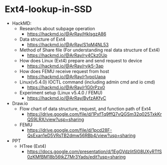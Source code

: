 # Ext4-lookup-in-SSD

- HackMD:
  - Researchs about subpage operation
    - https://hackmd.io/@ArRay/HkIsgzA86
  - Data structure of Ext4
    - https://hackmd.io/@ArRay/S1qM4NL53
  - Method of Share file (For understanding real data structure of Ext4)
    - https://hackmd.io/@ArRay/ry4Ckz0Up
  - How does Linux (Ext4) prepare and send request to device
    - https://hackmd.io/@ArRay/ryjk5-3ap
  - How does FEMU receive request from host
    - https://hackmd.io/@ArRay/r1vpoUapa
  - Linux(v5.4.0) IOCTL command (including admin cmd and io cmd)
    - https://hackmd.io/@ArRay/r1G0rPzx0
  - Experiment setup (Linux v5.4.0 / FEMU)
    - https://hackmd.io/@ArRay/ByfzAKfyC
- Draw.io
  - Flow chart of data structure, request, and function path of Ext4
    - https://drive.google.com/file/d/1PxfTq9ffQ7vQGSm32q025TxkKrQS9LRX/view?usp=sharing
  - FEMU
    - https://drive.google.com/file/d/1pcd28F-QsExan1eD5VRsTB2dmw56RBb4/view?usp=sharing
- PPT
  - HTree (Ext4)
    - https://docs.google.com/presentation/d/1EgGVdzIit5I08UXyRTfS0zKMfBM18b56tkZ7Mr3Yads/edit?usp=sharing
